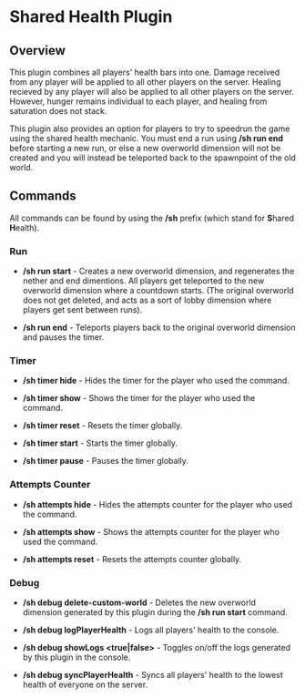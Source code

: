 # Shared Health Plugin

## Overview
This plugin combines all players' health bars into one. Damage received from any player will be applied to all other players on the server. Healing recieved by any player will also be applied to all other players on the server. 
However, hunger remains individual to each player, and healing from saturation does not stack.

This plugin also provides an option for players to try to speedrun the game using the shared health mechanic. You must end a run using **/sh run end** before starting a new run, or else a new overworld dimension will not be created
and you will instead be teleported back to the spawnpoint of the old world.

## Commands
All commands can be found by using the **/sh** prefix (which stand for **S**hared **H**ealth).

### Run
- **/sh run start** - Creates a new overworld dimension, and regenerates the nether and end dimentions. All players get teleported to the new overworld dimension where a countdown starts. (The original overworld does not get
deleted, and acts as a sort of lobby dimension where players get sent between runs).

- **/sh run end** - Teleports players back to the original overworld dimension and pauses the timer.

### Timer
- **/sh timer hide** - Hides the timer for the player who used the command.

- **/sh timer show** - Shows the timer for the player who used the command.

- **/sh timer reset** - Resets the timer globally.

- **/sh timer start** - Starts the timer globally.

- **/sh timer pause** - Pauses the timer globally.

### Attempts Counter
- **/sh attempts hide** - Hides the attempts counter for the player who used the command.

- **/sh attempts show** - Shows the attempts counter for the player who used the command.

- **/sh attempts reset** - Resets the attempts counter globally.

### Debug
- **/sh debug delete-custom-world** - Deletes the new overworld dimension generated by this plugin during the **/sh run start** command.

- **/sh debug logPlayerHealth** - Logs all players' health to the console.

- **/sh debug showLogs <true|false>** - Toggles on/off the logs generated by this plugin in the console.

- **/sh debug syncPlayerHealth** - Syncs all players' health to the lowest health of everyone on the server.
